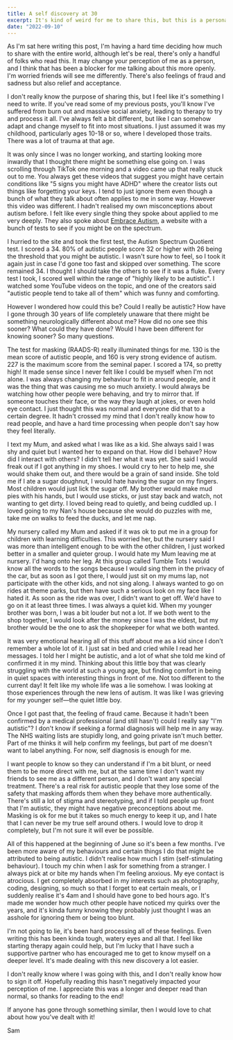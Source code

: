 ```yaml
---
title: A self discovery at 30
excerpt: It's kind of weird for me to share this, but this is a personal read about a recent discovery and how it's impacted me. It may change your perception of me as a person, but hopefully not in a negative way.
date: "2022-09-10"
---
```


As I'm sat here writing this post, I'm having a hard time deciding how much to share with the entire world, although let's be real, there's only a handful of folks who read this. It may change your perception of me as a person, and I think that has been a blocker for me talking about this more openly. I'm worried friends will see me differently. There's also feelings of fraud and sadness but also relief and acceptance.

I don't really know the purpose of sharing this, but I feel like it's something I need to write. If you've read some of my previous posts, you'll know I've suffered from burn out and massive social anxiety, leading to therapy to try and process it all. I've always felt a bit different, but like I can somehow adapt and change myself to fit into most situations. I just assumed it was my childhood, particularly ages 10-18 or so, where I developed those traits. There was a lot of trauma at that age.

It was only since I was no longer working, and starting looking more inwardly that I thought there might be something else going on. I was scrolling through TikTok one morning and a video came up that really stuck out to me. You always get these videos that suggest you might have certain conditions like "5 signs you might have ADHD" where the creator lists out things like forgetting your keys. I tend to just ignore them even though a bunch of what they talk about often applies to me in some way. However this video was different. I hadn't realised my own misconceptions about autism before. I felt like every single thing they spoke about applied to me very deeply. They also spoke about [Embrace Autism](https://embrace-autism.com), a website with a bunch of tests to see if you might be on the spectrum.

I hurried to the site and took the first test, the Autism Spectrum Quotient test. I scored a 34. 80% of autistic people score 32 or higher with 26 being the threshold that you might be autistic. I wasn't sure how to feel, so I took it again just in case I'd gone too fast and skipped over something. The score remained 34. I thought I should take the others to see if it was a fluke. Every test I took, I scored well within the range of "highly likely to be autistic". I watched some YouTube videos on the topic, and one of the creators said "autistic people tend to take all of them" which was funny and comforting.

However I wondered how could this be? Could I really be autistic? How have I gone through 30 years of life completely unaware that there might be something neurologically different about me? How did no one see this sooner? What could they have done? Would I have been different for knowing sooner? So many questions.

The test for masking (RAADS-R) really illuminated things for me. 130 is the mean score of autistic people, and 160 is very strong evidence of autism. 227 is the maximum score from the seminal paper. I scored a 174, so pretty high! It made sense since I never felt like I could be myself when I'm not alone. I was always changing my behaviour to fit in around people, and it was the thing that was causing me so much anxiety. I would always be watching how other people were behaving, and try to mirror that. If someone touches their face, or the way they laugh at jokes, or even hold eye contact. I just thought this was normal and everyone did that to a certain degree. It hadn't crossed my mind that I don't really know how to read people, and have a hard time processing when people don't say how they feel literally.

I text my Mum, and asked what I was like as a kid. She always said I was shy and quiet but I wanted her to expand on that. How did I behave? How did I interact with others? I didn't tell her what it was yet. She said I would freak out if I got anything in my shoes. I would cry to her to help me, she would shake them out, and there would be a grain of sand inside. She told me if I ate a sugar doughnut, I would hate having the sugar on my fingers. Most children would just lick the sugar off. My brother would make mud pies with his hands, but I would use sticks, or just stay back and watch, not wanting to get dirty. I loved being read to quietly, and being cuddled up. I loved going to my Nan's house because she would do puzzles with me, take me on walks to feed the ducks, and let me nap.

My nursery called my Mum and asked if it was ok to put me in a group for children with learning difficulties. This worried her, but the nursery said I was more than intelligent enough to be with the other children, I just worked better in a smaller and quieter group. I would hate my Mum leaving me at nursery. I'd hang onto her leg. At this group called Tumble Tots I would know all the words to the songs because I would sing them in the privacy of the car, but as soon as I got there, I would just sit on my mums lap, not participate with the other kids, and not sing along. I always wanted to go on rides at theme parks, but then have such a serious look on my face like I hated it. As soon as the ride was over, I didn't want to get off. We'd have to go on it at least three times. I was always a quiet kid. When my younger brother was born, I was a bit louder but not a lot. If we both went to the shop together, I would look after the money since I was the eldest, but my brother would be the one to ask the shopkeeper for what we both wanted.

It was very emotional hearing all of this stuff about me as a kid since I don't remember a whole lot of it. I just sat in bed and cried while I read her messages. I told her I might be autistic, and a lot of what she told me kind of confirmed it in my mind. Thinking about this little boy that was clearly struggling with the world at such a young age, but finding comfort in being in quiet spaces with interesting things in front of me. Not too different to the current day! It felt like my whole life was a lie somehow. I was looking at those experiences through the new lens of autism. It was like I was grieving for my younger self—the quiet little boy.

Once I got past that, the feeling of fraud came. Because it hadn't been confirmed by a medical professional (and still hasn't) could I really say "I'm autistic"? I don't know if seeking a formal diagnosis will help me in any way. The NHS waiting lists are stupidly long, and going private isn't much better. Part of me thinks it will help confirm my feelings, but part of me doesn't want to label anything. For now, self diagnosis is enough for me.

I want people to know so they can understand if I'm a bit blunt, or need them to be more direct with me, but at the same time I don't want my friends to see me as a different person, and I don't want any special treatment. There's a real risk for autistic people that they lose some of the safety that masking affords them when they behave more authentically. There's still a lot of stigma and stereotyping, and if I told people up front that I'm autistic, they might have negative preconceptions about me. Masking is ok for me but it takes so much energy to keep it up, and I hate that I can never be my true self around others. I would love to drop it completely, but I'm not sure it will ever be possible.

All of this happened at the beginning of June so it's been a few months. I've been more aware of my behaviours and certain things I do that might be attributed to being autistic. I didn't realise how much I stim (self-stimulating behaviour). I touch my chin when I ask for something from a stranger. I always pick at or bite my hands when I'm feeling anxious. My eye contact is atrocious. I get completely absorbed in my interests such as photography, coding, designing, so much so that I forget to eat certain meals, or I suddenly realise it's 4am and I should have gone to bed hours ago. It's made me wonder how much other people have noticed my quirks over the years, and it's kinda funny knowing they probably just thought I was an asshole for ignoring them or being too blunt.

I'm not going to lie, it's been hard processing all of these feelings. Even writing this has been kinda tough, watery eyes and all that. I feel like starting therapy again could help, but I'm lucky that I have such a supportive partner who has encouraged me to get to know myself on a deeper level. It's made dealing with this new discovery a lot easier.

I don't really know where I was going with this, and I don't really know how to sign it off. Hopefully reading this hasn't negatively impacted your perception of me. I appreciate this was a longer and deeper read than normal, so thanks for reading to the end!

If anyone has gone through something similar, then I would love to chat about how you've dealt with it!

Sam
